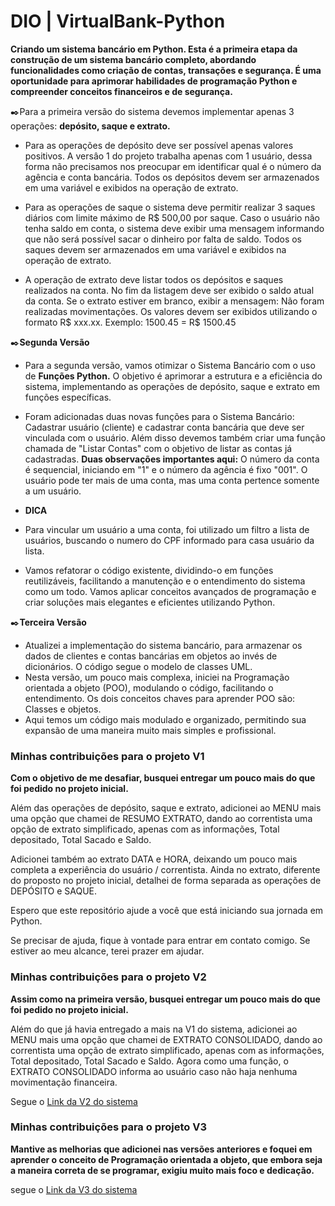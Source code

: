 # DIO | VirtualBank-Python
**Criando um sistema bancário em Python. Esta é a primeira etapa da construção de um sistema bancário completo, abordando funcionalidades como criação de contas, transações e segurança. É uma oportunidade para aprimorar habilidades de programação Python e compreender 
conceitos financeiros e de segurança.**  

✒️Para a primeira versão do sistema devemos implementar apenas 3 operações: **depósito, saque e extrato.**

- Para as operações de depósito deve ser possível apenas valores positivos. 
  A versâo 1 do projeto trabalha apenas com 1 usuário, dessa forma não precisamos nos preocupar em identificar qual é o número da agência e conta bancária. Todos os depósitos devem ser armazenados em uma variável e exibidos na operação de extrato.
  
- Para as operações de saque o sistema deve permitir realizar 3 saques diários com limite máximo de R$ 500,00 por saque. Caso o usuário não tenha saldo em conta, o sistema deve exibir uma mensagem informando que não será possível sacar o dinheiro por falta de saldo. Todos os saques devem ser armazenados em uma variável e exibidos na operação de extrato.
  
- A operação de extrato deve listar todos os depósitos e saques realizados na conta. No fim da listagem deve ser exibido o saldo atual da conta. Se o extrato estiver em branco, exibir a mensagem: Não foram realizadas movimentações. Os valores devem ser exibidos utilizando o formato R$ xxx.xx. Exemplo: 1500.45 = R$ 1500.45

✒️**Segunda Versão**

- Para a segunda versão, vamos otimizar o Sistema Bancário com o uso de **Funções Python.** O objetivo é aprimorar a estrutura e a eficiência do sistema, implementando as operações de depósito, saque e extrato em funções específicas.

- Foram adicionadas duas novas funções para o Sistema Bancário: Cadastrar usuário (cliente) e cadastrar conta bancária que deve ser vinculada com o usuário. Além disso devemos também criar uma função chamada de "Listar Contas" com o objetivo de listar as contas já cadastradas. **Duas observações importantes aqui:** O número da conta é sequencial, iniciando em "1" e o número da agência é fixo "001". O usuário pode ter mais de uma conta, mas uma conta pertence somente a um usuário.
- **DICA**
- Para vincular um usuário a uma conta, foi utilizado um filtro a lista de usuários, buscando o numero do CPF informado para casa usuário da lista.

- Vamos refatorar o código existente, dividindo-o em funções reutilizáveis, facilitando a manutenção e o entendimento do sistema como um todo. Vamos aplicar conceitos avançados de programação e criar soluções mais elegantes e eficientes utilizando Python.

✒️**Terceira Versão**

- Atualizei a implementação do sistema bancário, para armazenar os dados de clientes e contas bancárias em objetos ao invés de dicionários. O código segue o modelo de classes UML.
- Nesta versão, um pouco mais complexa, iniciei na Programação orientada a objeto (POO), modulando o código, facilitando o entendimento. Os dois conceitos chaves para aprender POO são: Classes e objetos.
- Aqui temos um código mais modulado e organizado, permitindo sua expansão de uma maneira muito mais simples e profissional.

### Minhas contribuições para o projeto V1
**Com o objetivo de me desafiar, busquei entregar um pouco mais do que foi pedido no projeto inicial.**

Além das operações de depósito, saque e extrato, adicionei ao MENU mais uma opção que chamei de RESUMO EXTRATO, dando ao correntista uma opção de extrato simplificado, apenas com as informações, Total depositado, Total Sacado e Saldo.

Adicionei também ao extrato DATA e HORA, deixando um pouco mais completa a experiência do usuário / correntista. Ainda no extrato, diferente do proposto no projeto inicial, detalhei de forma separada as operações de DEPÓSITO e SAQUE.

Espero que este repositório ajude a você que está iniciando sua jornada em Python.

Se precisar de ajuda, fique à vontade para entrar em contato comigo. Se estiver ao meu alcance, terei prazer em ajudar.

### Minhas contribuições para o projeto V2
**Assim como na primeira versão, busquei entregar um pouco mais do que foi pedido no projeto inicial.**

Além do que já havia entregado a mais na V1 do sistema, adicionei ao MENU mais uma opção que chamei de EXTRATO CONSOLIDADO, dando ao correntista uma opção de extrato simplificado, apenas com as informações, Total depositado, Total Sacado e Saldo. Agora como uma função, o EXTRATO CONSOLIDADO informa ao usuário caso não haja nenhuma movimentação financeira.

Segue o [Link da V2 do sistema](https://github.com/rflombardi/VirtualBank-Python/blob/main/Desafio_sistema_bancario_v2.py)

### Minhas contribuições para o projeto V3
**Mantive as melhorias que adicionei nas versões anteriores e foquei em aprender o conceito de Programação orientada a objeto, que embora seja a maneira correta de se programar, exigiu muito mais foco e dedicação.**

segue o [Link da V3 do sistema](https://github.com/rflombardi/VirtualBank-Python/blob/a05d7b790102bf13e93945b47f541433b8ab0545/Desafio_sistema_bancario_v3.py)




